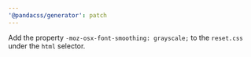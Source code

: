 ```yaml
---
'@pandacss/generator': patch
---
```


Add the property `-moz-osx-font-smoothing: grayscale;` to the `reset.css` under the `html` selector.
